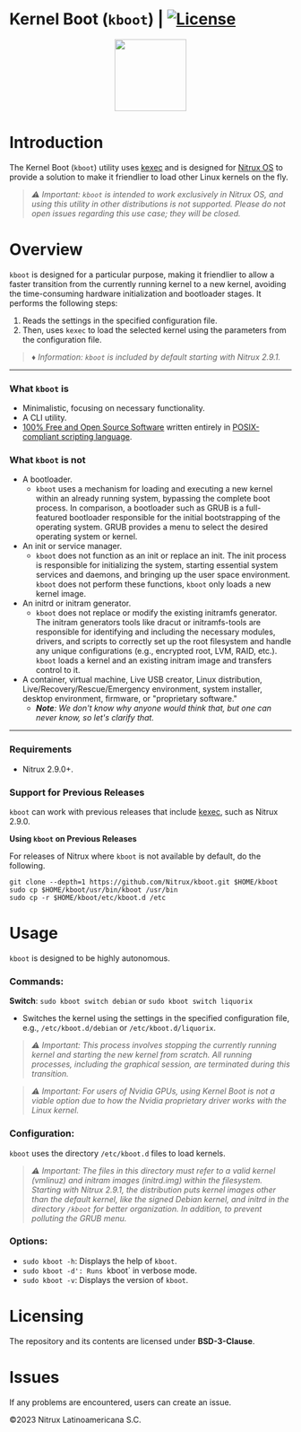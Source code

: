 # Kernel Boot (`kboot`) | [![License](https://img.shields.io/badge/License-BSD_3--Clause-blue.svg)](https://opensource.org/licenses/BSD-3-Clause)

<p align="center">
  <img width="128" height="128" src="https://raw.githubusercontent.com/Nitrux/luv-icon-theme/master/Luv/mimetypes/64/application-x-executable.svg">
</p>


# Introduction

The Kernel Boot (`kboot`) utility uses [kexec](https://en.wikipedia.org/wiki/Kexec) and is designed for [Nitrux OS](https://nxos.org/) to provide a solution to make it friendlier to load other Linux kernels on the fly.

> _⚠️ Important: `kboot` is intended to work exclusively in Nitrux OS, and using this utility in other distributions is not supported. Please do not open issues regarding this use case; they will be closed._

# Overview

`kboot` is designed for a particular purpose, making it friendlier to allow a faster transition from the currently running kernel to a new kernel, avoiding the time-consuming hardware initialization and bootloader stages. It performs the following steps:

1. Reads the settings in the specified configuration file.
2. Then, uses `kexec` to load the selected kernel using the parameters from the configuration file.

> _♦ Information: `kboot` is included by default starting with Nitrux 2.9.1._

---

### What `kboot` is

- Minimalistic, focusing on necessary functionality.
- A CLI utility.
- [100% Free and Open Source Software](#licensing) written entirely in [POSIX-compliant scripting language](https://en.wikipedia.org/wiki/Shell_script#Typical_POSIX_scripting_languages).

### What `kboot` is not

- A bootloader.
  - `kboot` uses a mechanism for loading and executing a new kernel within an already running system, bypassing the complete boot process. In comparison, a bootloader such as GRUB is a full-featured bootloader responsible for the initial bootstrapping of the operating system. GRUB provides a menu to select the desired operating system or kernel.
- An init or service manager.
  - `kboot` does not function as an init or replace an init. The init process is responsible for initializing the system, starting essential system services and daemons, and bringing up the user space environment. `kboot` does not perform these functions, `kboot` only loads a new kernel image.
- An initrd or initram generator.
  - `kboot` does not replace or modify the existing initramfs generator. The initram generators tools like dracut or initramfs-tools are responsible for identifying and including the necessary modules, drivers, and scripts to correctly set up the root filesystem and handle any unique configurations (e.g., encrypted root, LVM, RAID, etc.). `kboot` loads a kernel and an existing initram image and transfers control to it.
- A container, virtual machine, Live USB creator, Linux distribution, Live/Recovery/Rescue/Emergency environment, system installer, desktop environment, firmware, or "proprietary software."
  - _**Note**: We don't know why anyone would think that, but one can never know, so let's clarify that._

----

### Requirements

- Nitrux 2.9.0+.

### Support for Previous Releases

`kboot` can work with previous releases that include [kexec](https://en.wikipedia.org/wiki/Kexec), such as Nitrux 2.9.0.

**Using `kboot` on Previous Releases**

For releases of Nitrux where `kboot` is not available by default, do the following.

```
git clone --depth=1 https://github.com/Nitrux/kboot.git $HOME/kboot
sudo cp $HOME/kboot/usr/bin/kboot /usr/bin
sudo cp -r $HOME/kboot/etc/kboot.d /etc
```

# Usage

`kboot` is designed to be highly autonomous.

### Commands:

**Switch**: `sudo kboot switch debian` or `sudo kboot switch liquorix`
- Switches the kernel using the settings in the specified configuration file, e.g., `/etc/kboot.d/debian` or `/etc/kboot.d/liquorix`.
> _⚠️ Important: This process involves stopping the currently running kernel and starting the new kernel from scratch. All running processes, including the graphical session, are terminated during this transition._

> _⚠️ Important: For users of Nvidia GPUs, using Kernel Boot is not a viable option due to how the Nvidia proprietary driver works with the Linux kernel._

### Configuration:

`kboot` uses the directory `/etc/kboot.d` files to load kernels.
>_⚠️ Important: The files in this directory must refer to a valid kernel (vmlinuz) and initram images (initrd.img) within the filesystem. Starting with Nitrux 2.9.1, the distribution puts kernel images other than the default kernel, like the signed Debian kernel, and initrd in the directory `/kboot` for better organization. In addition, to prevent polluting the GRUB menu._

### Options:

- `sudo kboot -h`: Displays the help of `kboot`.
- `sudo kboot -d': Runs `kboot` in verbose mode.
- `sudo kboot -v`: Displays the version of `kboot`.

# Licensing

The repository and its contents are licensed under **BSD-3-Clause**.

# Issues
If any problems are encountered, users can create an issue.

©2023 Nitrux Latinoamericana S.C.
